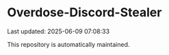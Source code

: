 # Overdose-Discord-Stealer

Last updated: 2025-06-09 07:08:33

This repository is automatically maintained.
